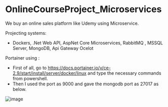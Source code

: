 # OnlineCourseProject_Microservices
 We buy an online sales platform like Udemy using Microservice.

 Projecting systems:
 - Dockers, .Net Web API, AspNet Core Microservices, RabbitMQ , MSSQL Server, MongoDB, Api Gateway Ocelot

Portainer using :

- First of all, go to https://docs.portainer.io/v/ce-2.9/start/install/server/docker/linux and type the necessary commands from powershell.
- Then I used the port as 9000 and gave the mongodb port as 27017 as below.

![image](https://user-images.githubusercontent.com/37321747/155847341-e9a7d348-d41f-4eaa-b048-8740bbb5c6d3.png)

